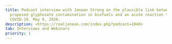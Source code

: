 ```yaml
---
title: Podcast interview with Janean Strong on the plausible link between
  proposed glyphosate contamination in biofuels and an acute reaction to
  COVID-19. May 9, 2020.
description: <https://realjanean.com/index.php?podcast=1048>
tab: Interviews and Webinars
priority: 1
---
```

